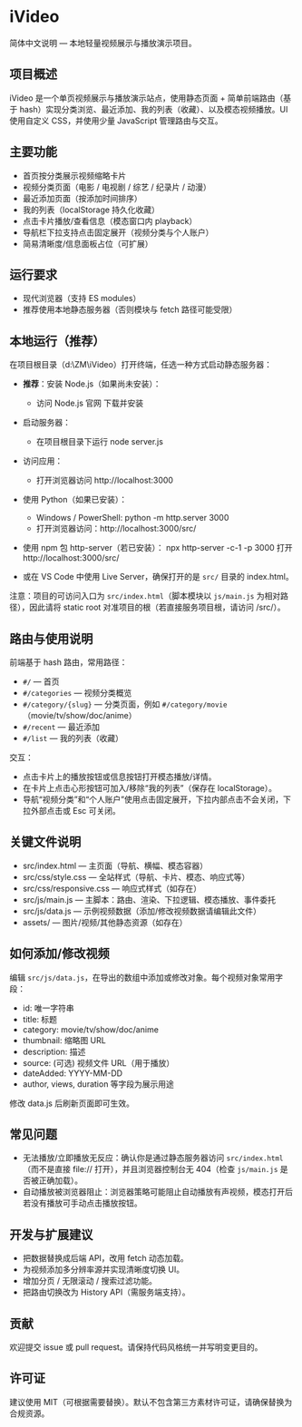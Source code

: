 # iVideo

简体中文说明 — 本地轻量视频展示与播放演示项目。

## 项目概述
iVideo 是一个单页视频展示与播放演示站点，使用静态页面 + 简单前端路由（基于 hash）实现分类浏览、最近添加、我的列表（收藏）、以及模态视频播放。UI 使用自定义 CSS，并使用少量 JavaScript 管理路由与交互。

## 主要功能
- 首页按分类展示视频缩略卡片
- 视频分类页面（电影 / 电视剧 / 综艺 / 纪录片 / 动漫）
- 最近添加页面（按添加时间排序）
- 我的列表（localStorage 持久化收藏）
- 点击卡片播放/查看信息（模态窗口内 playback）
- 导航栏下拉支持点击固定展开（视频分类与个人账户）
- 简易清晰度/信息面板占位（可扩展）

## 运行要求
- 现代浏览器（支持 ES modules）
- 推荐使用本地静态服务器（否则模块与 fetch 路径可能受限）

## 本地运行（推荐）
在项目根目录（d:\ZM\iVideo）打开终端，任选一种方式启动静态服务器：
- **推荐**：安装 Node.js（如果尚未安装）：
  - 访问 Node.js 官网 下载并安装
- 启动服务器：
  - 在项目根目录下运行
node server.js
- 访问应用：
  - 打开浏览器访问 http://localhost:3000

- 使用 Python（如果已安装）：
  - Windows / PowerShell:
    python -m http.server 3000
  - 打开浏览器访问：http://localhost:3000/src/

- 使用 npm 包 http-server（若已安装）：
  npx http-server -c-1 -p 3000
  打开 http://localhost:3000/src/

- 或在 VS Code 中使用 Live Server，确保打开的是 `src/` 目录的 index.html。

注意：项目的可访问入口为 `src/index.html`（脚本模块以 `js/main.js` 为相对路径），因此请将 static root 对准项目的根（若直接服务项目根，请访问 /src/）。

## 路由与使用说明
前端基于 hash 路由，常用路径：
- `#/` — 首页
- `#/categories` — 视频分类概览
- `#/category/{slug}` — 分类页面，例如 `#/category/movie`（movie/tv/show/doc/anime）
- `#/recent` — 最近添加
- `#/list` — 我的列表（收藏）

交互：
- 点击卡片上的播放按钮或信息按钮打开模态播放/详情。
- 在卡片上点击心形按钮可加入/移除“我的列表”（保存在 localStorage）。
- 导航“视频分类”和“个人账户”使用点击固定展开，下拉内部点击不会关闭，下拉外部点击或 Esc 可关闭。

## 关键文件说明
- src/index.html — 主页面（导航、横幅、模态容器）
- src/css/style.css — 全站样式（导航、卡片、模态、响应式等）
- src/css/responsive.css — 响应式样式（如存在）
- src/js/main.js — 主脚本：路由、渲染、下拉逻辑、模态播放、事件委托
- src/js/data.js — 示例视频数据（添加/修改视频数据请编辑此文件）
- assets/ — 图片/视频/其他静态资源（如存在）

## 如何添加/修改视频
编辑 `src/js/data.js`，在导出的数组中添加或修改对象。每个视频对象常用字段：
- id: 唯一字符串
- title: 标题
- category: movie/tv/show/doc/anime
- thumbnail: 缩略图 URL
- description: 描述
- source: (可选) 视频文件 URL（用于播放）
- dateAdded: YYYY-MM-DD
- author, views, duration 等字段为展示用途

修改 data.js 后刷新页面即可生效。

## 常见问题
- 无法播放/立即播放无反应：确认你是通过静态服务器访问 `src/index.html`（而不是直接 file:// 打开），并且浏览器控制台无 404（检查 `js/main.js` 是否被正确加载）。
- 自动播放被浏览器阻止：浏览器策略可能阻止自动播放有声视频，模态打开后若没有播放可手动点击播放按钮。

## 开发与扩展建议
- 把数据替换成后端 API，改用 fetch 动态加载。
- 为视频添加多分辨率源并实现清晰度切换 UI。
- 增加分页 / 无限滚动 / 搜索过滤功能。
- 把路由切换改为 History API（需服务端支持）。

## 贡献
欢迎提交 issue 或 pull request。请保持代码风格统一并写明变更目的。

## 许可证
建议使用 MIT（可根据需要替换）。默认不包含第三方素材许可证，请确保替换为合规资源。




